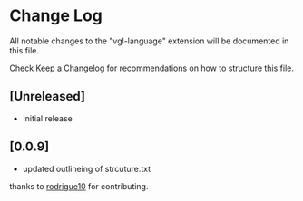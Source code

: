 # Change Log

All notable changes to the "vgl-language" extension will be documented in this file.

Check [Keep a Changelog](http://keepachangelog.com/) for recommendations on how to structure this file.

## \[Unreleased\]

* Initial release

## \[0.0.9\]

* updated outlineing of strcuture.txt

thanks to [rodrigue10](https://github.com/rodrigue10) for contributing.

